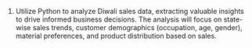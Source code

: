 1. Utilize Python to analyze Diwali sales data, extracting valuable insights to drive informed business decisions. The analysis will focus on state-wise sales trends, customer demographics (occupation, age, gender), material preferences, and product distribution based on sales.
